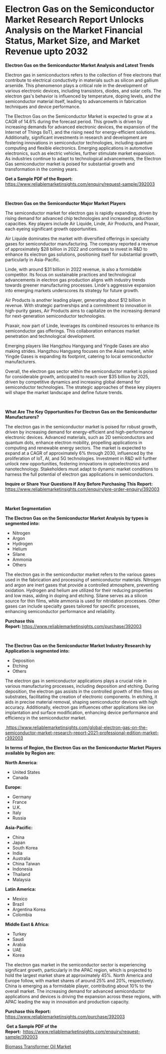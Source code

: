 <p><h1>Electron Gas on the Semiconductor Market Research Report Unlocks Analysis on the Market Financial Status, Market Size, and Market Revenue upto 2032</h1></p><p><strong>Electron Gas on the Semiconductor Market Analysis and Latest Trends</strong></p>
<p><p>Electron gas in semiconductors refers to the collection of free electrons that contribute to electrical conductivity in materials such as silicon and gallium arsenide. This phenomenon plays a critical role in the development of various electronic devices, including transistors, diodes, and solar cells. The electron gas's behavior is influenced by temperature, doping levels, and the semiconductor material itself, leading to advancements in fabrication techniques and device performance.</p><p>The Electron Gas on the Semiconductor Market is expected to grow at a CAGR of 14.6% during the forecast period. This growth is driven by increasing demands for advanced electronic devices, the expansion of the Internet of Things (IoT), and the rising need for energy-efficient solutions. Additionally, significant investments in research and development are fostering innovations in semiconductor technologies, including quantum computing and flexible electronics. Emerging applications in automotive electronics, such as electric vehicles, further stimulate market expansion. As industries continue to adapt to technological advancements, the Electron Gas semiconductor market is poised for substantial growth and transformation in the coming years.</p></p>
<p><strong>Get a Sample PDF of the Report:&nbsp;</strong> <a href="https://www.reliablemarketinsights.com/enquiry/request-sample/392003?utm_campaign=1937&utm_medium=2&utm_source=Github&utm_content=ia&utm_term=29032025&utm_id=electron-gas-on-the-semiconductor">https://www.reliablemarketinsights.com/enquiry/request-sample/392003</a></p>
<p>&nbsp;</p>
<p><strong>Electron Gas on the Semiconductor Major Market Players</strong></p>
<p><p>The semiconductor market for electron gas is rapidly expanding, driven by rising demand for advanced chip technologies and increased production capacities. Key players include Air Liquide, Linde, Air Products, and Praxair, each eyeing significant growth opportunities.</p><p>Air Liquide dominates the market with diversified offerings in specialty gases for semiconductor manufacturing. The company reported a revenue of approximately $28 billion in 2022 and continues to invest in R&D to enhance its electron gas solutions, positioning itself for substantial growth, particularly in Asia-Pacific.</p><p>Linde, with around $31 billion in 2022 revenue, is also a formidable competitor. Its focus on sustainable practices and technological advancements in electron gas production aligns with industry trends towards greener manufacturing processes. Linde's aggressive expansion into emerging markets underscores its strategy for future growth.</p><p>Air Products is another leading player, generating about $12 billion in revenue. With strategic partnerships and a commitment to innovation in high-purity gases, Air Products aims to capitalize on the increasing demand for next-generation semiconductor technologies.</p><p>Praxair, now part of Linde, leverages its combined resources to enhance its semiconductor gas offerings. This collaboration enhances market penetration and technological development.</p><p>Emerging players like Hangzhou Hangyang and Yingde Gases are also making strides. Hangzhou Hangyang focuses on the Asian market, while Yingde Gases is expanding its footprint, catering to local semiconductor manufacturers.</p><p>Overall, the electron gas sector within the semiconductor market is poised for considerable growth, anticipated to reach over $35 billion by 2025, driven by competitive dynamics and increasing global demand for semiconductor technologies. The strategic approaches of these key players will shape the market landscape and define future trends.</p></p>
<p>&nbsp;</p>
<p><strong>What Are The Key Opportunities For Electron Gas on the Semiconductor Manufacturers?</strong></p>
<p><p>The electron gas in the semiconductor market is poised for robust growth, driven by increasing demand for energy-efficient and high-performance electronic devices. Advanced materials, such as 2D semiconductors and quantum dots, enhance electron mobility, propelling applications in computing and renewable energy sectors. The market is expected to expand at a CAGR of approximately 6% through 2030, influenced by the proliferation of IoT, AI, and 5G technologies. Investment in R&D will further unlock new opportunities, fostering innovations in optoelectronics and nanotechnology. Stakeholders must adapt to dynamic market conditions to harness the full potential of electron gas applications in semiconductors.</p></p>
<p><strong>Inquire or Share Your Questions If Any Before Purchasing This Report:</strong> <a href="https://www.reliablemarketinsights.com/enquiry/pre-order-enquiry/392003?utm_campaign=1937&utm_medium=2&utm_source=Github&utm_content=ia&utm_term=29032025&utm_id=electron-gas-on-the-semiconductor">https://www.reliablemarketinsights.com/enquiry/pre-order-enquiry/392003</a></p>
<p>&nbsp;</p>
<p><strong>Market Segmentation</strong></p>
<p><strong>The Electron Gas on the Semiconductor Market Analysis by types is segmented into:</strong></p>
<p><ul><li>Nitrogen</li><li>Argon</li><li>Hydrogen</li><li>Helium</li><li>Silane</li><li>Ammonia</li><li>Others</li></ul></p>
<p><p>The electron gas in the semiconductor market refers to the various gases used in the fabrication and processing of semiconductor materials. Nitrogen and argon are inert gases that provide a controlled atmosphere, preventing oxidation. Hydrogen and helium are utilized for their reducing properties and low mass, aiding in doping and etching. Silane serves as a silicon source for thin films, while ammonia is used for nitridation processes. Other gases can include specialty gases tailored for specific processes, enhancing semiconductor performance and reliability.</p></p>
<p><strong>Purchase this Report:&nbsp;</strong><a href="https://www.reliablemarketinsights.com/purchase/392003?utm_campaign=1937&utm_medium=2&utm_source=Github&utm_content=ia&utm_term=29032025&utm_id=electron-gas-on-the-semiconductor">https://www.reliablemarketinsights.com/purchase/392003</a></p>
<p>&nbsp;</p>
<p><strong>The Electron Gas on the Semiconductor Market Industry Research by Application is segmented into:</strong></p>
<p><ul><li>Deposition</li><li>Etching</li><li>Others</li></ul></p>
<p><p>The electron gas in semiconductor applications plays a crucial role in various manufacturing processes, including deposition and etching. During deposition, the electron gas assists in the controlled growth of thin films on substrates, facilitating the creation of electronic components. In etching, it aids in precise material removal, shaping semiconductor devices with high accuracy. Additionally, electron gas influences other applications like ion implantation and surface modification, enhancing device performance and efficiency in the semiconductor market.</p></p>
<p><a href="https://www.reliablemarketinsights.com/global-electron-gas-on-the-semiconductor-market-research-report-2021-professional-edition-market-r392003?utm_campaign=1937&utm_medium=2&utm_source=Github&utm_content=ia&utm_term=29032025&utm_id=electron-gas-on-the-semiconductor">&nbsp;https://www.reliablemarketinsights.com/global-electron-gas-on-the-semiconductor-market-research-report-2021-professional-edition-market-r392003</a></p>
<p><strong>In terms of Region, the Electron Gas on the Semiconductor Market Players available by Region are:</strong></p>
<p>
    <p> <strong> North America: </strong>
        <ul>
            <li>United States</li>
            <li>Canada</li>
        </ul>
        </p> 
    <p> <strong> Europe: </strong>
        <ul>
            <li>Germany</li>
            <li>France</li>
            <li>U.K.</li>
            <li>Italy</li>
            <li>Russia</li>
        </ul>
        </p> 
    <p> <strong> Asia-Pacific: </strong>
        <ul>
            <li>China</li>
            <li>Japan</li>
            <li>South Korea</li>
            <li>India</li>
            <li>Australia</li>
            <li>China Taiwan</li>
            <li>Indonesia</li>
            <li>Thailand</li>
            <li>Malaysia</li>
        </ul>
        </p> 
    <p> <strong> Latin America: </strong>
        <ul>
            <li>Mexico</li>
            <li>Brazil</li>
            <li>Argentina Korea</li>
            <li>Colombia</li>
        </ul>
        </p> 
    <p> <strong> Middle East & Africa: </strong>
        <ul>
            <li>Turkey</li>
            <li>Saudi</li>
            <li>Arabia</li>
            <li>UAE</li>
            <li>Korea</li>
        </ul>
    </p>
    </p>
<p><p>The electron gas market in the semiconductor sector is experiencing significant growth, particularly in the APAC region, which is projected to hold the largest market share at approximately 45%. North America and Europe follow, with market shares of around 25% and 20%, respectively. China is emerging as a formidable player, contributing about 10% to the overall market. The increasing demand for advanced semiconductor applications and devices is driving the expansion across these regions, with APAC leading the way in innovation and production capacity.</p></p>
<p><strong>Purchase this Report: </strong><a href="https://www.reliablemarketinsights.com/purchase/392003?utm_campaign=1937&utm_medium=2&utm_source=Github&utm_content=ia&utm_term=29032025&utm_id=electron-gas-on-the-semiconductor">https://www.reliablemarketinsights.com/purchase/392003</a></p>
<p>&nbsp;<strong>Get a Sample PDF of the Report:&nbsp;&nbsp;</strong><a href="https://www.reliablemarketinsights.com/enquiry/request-sample/392003?utm_campaign=1937&utm_medium=2&utm_source=Github&utm_content=ia&utm_term=29032025&utm_id=electron-gas-on-the-semiconductor">https://www.reliablemarketinsights.com/enquiry/request-sample/392003</a></p>
<p><strong></strong></p>
<p><p><a href="https://github.com/bmorecock/Market-Research-Report-List-6/blob/main/biomass-transformer-oil-market.md?utm_campaign=1937&utm_medium=2&utm_source=Github&utm_content=ia&utm_term=29032025&utm_id=electron-gas-on-the-semiconductor">Biomass Transformer Oil Market</a></p></p>